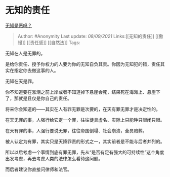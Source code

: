 # 无知的责任
[无知是恶吗？](https://www.zhihu.com/question/485263076/answer/2109427875)

> Author: #Anonymity 
> Last update: *08/09/2021* 
> Links:[[无知的责任]] [[傲慢]] [[责任感]] [[自然法]]
> Tags:   

无知在人是无罪的。

是给你责任、授予你权力的人要为你的无知自负其责。你因为无知犯的错，责任其实在指定你去做这事的人。

无知在天是罪。

你不知道要在涨潮之前上岸或者不知道掉下悬崖会死，结果死在海滩上、悬崖下了，那就是且仅是你自己的责任。

将来你会知道的——其实在人有罪无罪是次要的，在天有罪无罪才是决定性的。

在天无罪的事，人强行给它定一个罪，往往徒具虚名、实际上只能睁只眼闭只眼。

在天有罪的事，人强行要说无罪，往往帝国倒塌、社会崩溃，全员陪葬。

被人认定为有罪，其实只是天降罪责的形式之一，其实前者是不能与后者并列的。

所以以后考虑一个事情到底有罪无罪，先从“是否有足有强大的可持续性”这个角度出发考虑，再去考虑人类的法律怎么看待这问题。

而后者建议你直接问律师和法官。

  
 